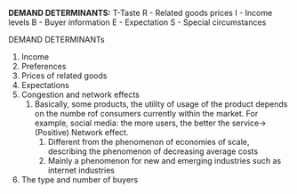**DEMAND DETERMINANTS:**
T-Taste
R - Related goods prices
I - Income levels
B - Buyer information
E - Expectation
S - Special circumstances

DEMAND DETERMINANTs
1. Income
2. Preferences
3. Prices of related goods
4. Expectations
5. Congestion and network effects
	1. Basically, some products, the utility of usage of the product depends on the numbe rof consumers currently within the market. For example, social media: the more users, the better the service-> (Positive) Network effect.
		1. Different from the phenomenon of economies of scale, describing the phenomenon of decreasing average costs
		2. Mainly a phenomenon for new and emerging industries such as internet industries
6. The type and number of buyers